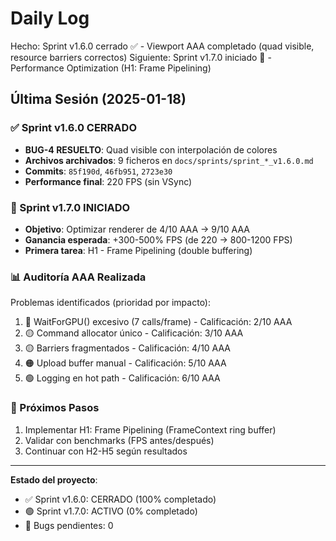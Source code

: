 ﻿# Daily Log

Hecho: Sprint v1.6.0 cerrado ✅ - Viewport AAA completado (quad visible, resource barriers correctos)
Siguiente: Sprint v1.7.0 iniciado 🚀 - Performance Optimization (H1: Frame Pipelining)

## Última Sesión (2025-01-18)

### ✅ Sprint v1.6.0 CERRADO
- **BUG-4 RESUELTO**: Quad visible con interpolación de colores
- **Archivos archivados**: 9 ficheros en `docs/sprints/sprint_*_v1.6.0.md`
- **Commits**: `85f190d`, `46fb951`, `2723e30`
- **Performance final**: 220 FPS (sin VSync)

### 🚀 Sprint v1.7.0 INICIADO
- **Objetivo**: Optimizar renderer de 4/10 AAA → 9/10 AAA
- **Ganancia esperada**: +300-500% FPS (de 220 → 800-1200 FPS)
- **Primera tarea**: H1 - Frame Pipelining (double buffering)

### 📊 Auditoría AAA Realizada
Problemas identificados (prioridad por impacto):
1. 🔴 WaitForGPU() excesivo (7 calls/frame) - Calificación: 2/10 AAA
2. 🟡 Command allocator único - Calificación: 3/10 AAA  
3. 🟡 Barriers fragmentados - Calificación: 4/10 AAA
4. 🟠 Upload buffer manual - Calificación: 5/10 AAA
5. 🟢 Logging en hot path - Calificación: 6/10 AAA

### 🎯 Próximos Pasos
1. Implementar H1: Frame Pipelining (FrameContext ring buffer)
2. Validar con benchmarks (FPS antes/después)
3. Continuar con H2-H5 según resultados

---

**Estado del proyecto**: 
- ✅ Sprint v1.6.0: CERRADO (100% completado)
- 🟢 Sprint v1.7.0: ACTIVO (0% completado)
- 📂 Bugs pendientes: 0


